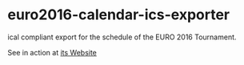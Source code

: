 # euro2016-calendar-ics-exporter
ical compliant export for the schedule of the EURO 2016 Tournament.

See in action at [its Website](http://kralo.github.io/euro2016-calendar-ics-exporter)
